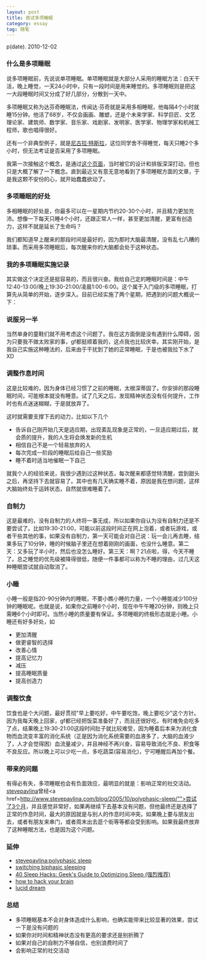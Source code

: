 ```yaml
---
layout: post
title: 尝试多项睡眠
category: essay
tag: 随笔
---
```


p(date). 2010-12-02

### 什么是多项睡眠

说多项睡眠前，先说说单项睡眠。单项睡眠就是大部分人采用的睡眠方法：白天干活，晚上睡觉，一天24小时中，只有一段时间是用来睡觉的。多项睡眠则是把这一大段睡眠时间又分成了好几部分，分散到一天中。

多项睡眠又称为达芬奇睡眠法，传闻达·芬奇就是采用多相睡眠，他每隔4个小时就睡15分钟。他活了68岁，不仅会画画、雕塑，还是个未来学家、科学巨匠、文艺理论家、建筑师、数学家、音乐家、戏剧家、发明家、医学家、物理学家和机械工程师，歌也唱得很好。

还有一个非典型例子，就是<a href="http://baike.baidu.com/view/966246.htm">尼古拉·特斯拉</a>，这位同学舍不得睡觉，每天只睡2个多小时，但无法考证是否采用了多项睡眠。

我第一次接触这个概念，是通过<a href="http://dustincurtis.com/sleep.html">这个页面</a>，当时被它的设计和排版深深打动，但也只是大概了解了一下概念。直到最近又有意无意地看到了多项睡眠方面的文章，于是我这颗不安份的心，就开始蠢蠢欲动了。

### 多项睡眠的好处

多相睡眠的好处是，你最多可以在一星期内节约20-30个小时，并且精力更加充沛。想像一下每天只睡4个小时，还跟正常人一样，甚至更加清醒，更富有创造力，这样不就是延长了生命吗？

我们都知道早上醒来的那段时间是最好的，因为那时大脑最清醒，没有乱七八糟的琐事。而采用多项睡眠后，每次醒来你的大脑都会处于这种状态。

### 我的多项睡眠实施记录

其实做这个决定还是挺容易的，而且很兴奋。我给自己定的睡眠时间是：中午12:40-13:00/晚上19:30-21:00/凌晨1:00-6:00。这个属于入门级的多项睡眠，打算先从简单的开始，逐步深入。目前已经实施了两个星期，把遇到的问题大概说一下：

### 说服另一半

当然单身的童鞋们就不用考虑这个问题了。我在这方面倒是没有遇到什么障碍，因为只要我不做太败家的事，gf都挺顺着我的，这点我也比较庆幸。其实刚开始，是我自己实施这种睡法的，后来由于干扰到了她的正常睡眠，于是也被我拉下水了 XD

### 调整作息时间

这是比较难的，因为身体已经习惯了之前的睡眠，太根深蒂固了。你安排的那段睡眠时间，可能根本就没有睡意。试了几天之后，发现精神状态没有任何提升，工作时也有点迷迷糊糊，于是就放弃了。

这时就需要支撑下去的动力，比如以下几个

* 告诉自己刚开始几天是适应期，出现紊乱现象是正常的，一旦适应期过后，就会质的提升，我的人生将会焕发新的生机
* 相信自己不是一个轻易放弃的人
* 每次完成一阶段的睡眠后给自己一些奖励
* 睡不着时适当地催眠一下自己

就我个人的经验来说，我很少遇到过这种状态，每次醒来都感觉特清醒，尝到甜头之后，再坚持下去就容易了。其中也有几天确实睡不着，原因是我在想问题，这样大脑始终处于运转状态，自然就很难睡着了。

### 自制力

这是最难的，没有自制力的人终将一事无成，所以如果你自认为没有自制力还是不要尝试了。比如19:30-21:00，可能以前这段时间正在网上泡着，或者玩游戏，或者干些其他的事，如果没有自制力，第一天可能会对自己说：玩一会儿再去睡，结果多玩了10分钟，睡的时候脑子里还在想着刚刚的画面，也没什么睡意。第二天：又多玩了半小时，然后也没怎么睡好。第三天：啊？21点啦，得，今天不睡了。总之睡觉的优先级被降得很低，随便一件事都可以称为不睡的理由，过几天这种睡眠尝试就自动取消了。

### 小睡

小睡一般是指20-90分钟内的睡眠，不要小瞧小睡的力量，一个小睡能减少100分钟的睡眠呢。也就是说，如果你之前睡8个小时，现在中午午睡20分钟，则晚上只需睡6个小时即可。当然小睡的质量要有保证。多项睡眠的终极形态就是小睡。小睡还有好多好处，如

* 更加清醒
* 做更睿智的选择
* 改善心情
* 提高记忆力
* 减压
* 提高睡眠质量
* 提高创造力

### 调整饮食

饮食也是个大问题，最好贯彻"早上要吃好，中午要吃饱，晚上要吃少"这个方针。因为我每天晚上回家，gf都已经把饭菜准备好了，而且还很好吃，有时难免会吃多了点，结果晚上19:30-21:00这段时间肚子就比较难受，因为睡着后本来为消化食物而血流变丰富的消化系统（正是因为消化系统需要的血液多了，大脑的血液少了，人才会觉得困）血流量减少，并且神经不再兴奋，容易导致消化不良、积食等不良反应。所以晚上可以少吃一点，多吃蔬菜(容易消化)，宁可睡醒后再加个餐。

### 带来的问题

有得必有失，多项睡眠也会有负面效应，最明显的就是：影响正常的社交活动。<a href="http://www.stevepavlina.com">stevepavlina</a>曾经<a href=http://www.stevepavlina.com/blog/2005/10/polyphasic-sleep/"">尝试了3个月</a>，并且感觉非常好，如果再继续下去基本没有问题，但他最终还是选择了正常的作息时间，最大的原因就是与别人的作息时间冲突。如果晚上要与朋友出去，或者有朋友来串门，或者周末出去逛个街等等都会受到影响。如果我最终放弃了这种睡眠方法，也是因为这个问题。

### 延伸

* <a href="http://www.stevepavlina.com/blog/2005/10/polyphasic-sleep/">stevepavlina:polyphasic sleep</a>
* <a href="http://www.stevepavlina.com/forums/health-fitness/1638-switching-biphasic-sleeping-start-here.html">switching biphasic sleeping</a>
* <a href="http://download.cnet.com/40-Sleep-Hacks-Geek-s-Guide-to-Optimizing-Sleep/3000-2129_4-10864038.html">40 Sleep Hacks: Geek's Guide to Optimizing Sleep (强烈推荐) </a>
* <a href="http://dustincurtis.com/sleep.html">how to hack your brain</a>
* <a href="http://www.lucidipedia.com/">lucid dream</a>

### 总结

* 多项睡眠基本不会对身体造成什么影响，也确实能带来比较显著的效果，尝试一下是没有问题的
* 如果你对时间和精神状态没有更高的要求还是别折腾了
* 如果对自己的自制力不够自信，也别浪费时间了
* 会影响正常的社交活动
